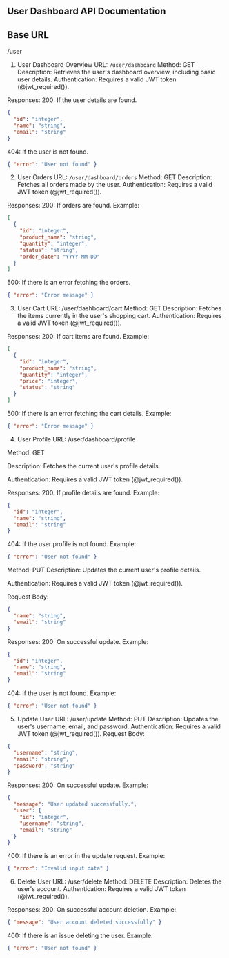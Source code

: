 ## User Dashboard API Documentation

## Base URL
/user

1. User Dashboard Overview
URL: `/user/dashboard`
Method: GET
Description: Retrieves the user's dashboard overview, including basic user details.
Authentication: Requires a valid JWT token (@jwt_required()).

Responses:
200:
If the user details are found.
```json
{
  "id": "integer",
  "name": "string",
  "email": "string"
}
```

404:
If the user is not found.
```json
{ "error": "User not found" }
```

2. User Orders
URL: `/user/dashboard/orders`
Method: GET
Description: Fetches all orders made by the user.
Authentication: Requires a valid JWT token (@jwt_required()).

Responses:
200:
If orders are found.
Example:
```json
[
  {
    "id": "integer",
    "product_name": "string",
    "quantity": "integer",
    "status": "string",
    "order_date": "YYYY-MM-DD"
  }
]
```

500:
If there is an error fetching the orders.
```json
{ "error": "Error message" }
```

3. User Cart
URL: /user/dashboard/cart
Method: GET
Description: Fetches the items currently in the user's shopping cart.
Authentication: Requires a valid JWT token (@jwt_required()).

Responses:
200:
If cart items are found.
Example:
```json
[
  {
    "id": "integer",
    "product_name": "string",
    "quantity": "integer",
    "price": "integer",
    "status": "string"
  }
]
```

500:
If there is an error fetching the cart details.
Example:
```json
{ "error": "Error message" }
```

4. User Profile
URL: /user/dashboard/profile

Method: GET

Description: Fetches the current user's profile details.

Authentication: Requires a valid JWT token (@jwt_required()).

Responses:
200:
If profile details are found.
Example:
```json
{
  "id": "integer",
  "name": "string",
  "email": "string"
}
```

404:
If the user profile is not found.
Example:
```json
{ "error": "User not found" }
```
Method: PUT
Description: Updates the current user's profile details.

Authentication: Requires a valid JWT token (@jwt_required()).

Request Body:
```json
{
  "name": "string",
  "email": "string"
}
```
Responses:
200:
On successful update.
Example:
```json
{
  "id": "integer",
  "name": "string",
  "email": "string"
}
```

404:
If the user is not found.
Example:
```json
{ "error": "User not found" }
```

5. Update User
URL: /user/update
Method: PUT
Description: Updates the user's username, email, and password.
Authentication: Requires a valid JWT token (@jwt_required()).
Request Body:
```json
{
  "username": "string",
  "email": "string",
  "password": "string"
}
```

Responses:
200:
On successful update.
Example:
```json
{
  "message": "User updated successfully.",
  "user": {
    "id": "integer",
    "username": "string",
    "email": "string"
  }
}
```

400:
If there is an error in the update request.
Example:
```json
{ "error": "Invalid input data" }
```

6. Delete User
URL: /user/delete
Method: DELETE
Description: Deletes the user's account.
Authentication: Requires a valid JWT token (@jwt_required()).

Responses:
200:
On successful account deletion.
Example:
```json
{ "message": "User account deleted successfully" }
```

400:
If there is an issue deleting the user.
Example:
```json
{ "error": "User not found" }
```
